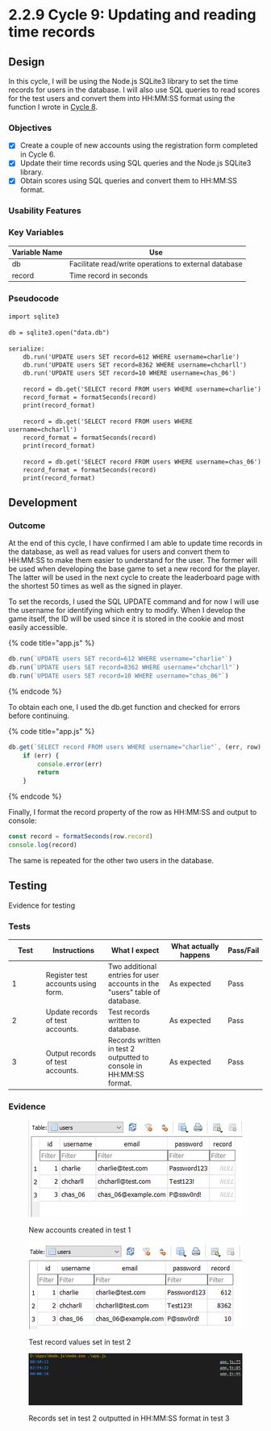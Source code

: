 # 2.2.9 Cycle 9: Updating and reading time records

## Design

In this cycle, I will be using the Node.js SQLite3 library to set the time records for users in the database. I will also use SQL queries to read scores for the test users and convert them into HH:MM:SS format using the function I wrote in [Cycle 8](cycle-8.md).

### Objectives

* [x] Create a couple of new accounts using the registration form completed in Cycle 6.
* [x] Update their time records using SQL queries and the Node.js SQLite3 library.
* [x] Obtain scores using SQL queries and convert them to HH:MM:SS format.

### Usability Features

### Key Variables

| Variable Name | Use                                                   |
| ------------- | ----------------------------------------------------- |
| db            | Facilitate read/write operations to external database |
| record        | Time record in seconds                                |

### Pseudocode

```
import sqlite3

db = sqlite3.open("data.db")

serialize:
    db.run('UPDATE users SET record=612 WHERE username=charlie')
    db.run('UPDATE users SET record=8362 WHERE username=chcharll')
    db.run('UPDATE users SET record=10 WHERE username=chas_06')
    
    record = db.get('SELECT record FROM users WHERE username=charlie')
    record_format = formatSeconds(record)
    print(record_format)
    
    record = db.get('SELECT record FROM users WHERE username=chcharll')
    record_format = formatSeconds(record)
    print(record_format)
    
    record = db.get('SELECT record FROM users WHERE username=chas_06')
    record_format = formatSeconds(record)
    print(record_format)
```

## Development

### Outcome

At the end of this cycle, I have confirmed I am able to update time records in the database, as well as read values for users and convert them to HH:MM:SS to make them easier to understand for the user. The former will be used when developing the base game to set a new record for the player. The latter will be used in the next cycle to create the leaderboard page with the shortest 50 times as well as the signed in player.&#x20;

To set the records, I used the SQL UPDATE command and for now I will use the username for identifying which entry to modify. When I develop the game itself, the ID will be used since it is stored in the cookie and most easily accessible.

{% code title="app.js" %}
```javascript
db.run(`UPDATE users SET record=612 WHERE username="charlie"`)
db.run(`UPDATE users SET record=8362 WHERE username="chcharll"`)
db.run(`UPDATE users SET record=10 WHERE username="chas_06"`)
```
{% endcode %}

To obtain each one, I used the db.get function and checked for errors before continuing.

{% code title="app.js" %}
```javascript
db.get(`SELECT record FROM users WHERE username="charlie"`, (err, row) => {
    if (err) {
        console.error(err)
        return
    }
```
{% endcode %}

Finally, I format the record property of the row as HH:MM:SS and output to console:

```javascript
const record = formatSeconds(row.record)
console.log(record)
```

The same is repeated for the other two users in the database.

## Testing

Evidence for testing

### Tests

<table><thead><tr><th width="95">Test</th><th width="158">Instructions</th><th width="171">What I expect</th><th width="174">What actually happens</th><th>Pass/Fail</th></tr></thead><tbody><tr><td>1</td><td>Register test accounts using form.</td><td>Two additional entries for user accounts in the "users" table of database.</td><td>As expected</td><td>Pass</td></tr><tr><td>2</td><td>Update records of test accounts.</td><td>Test records written to database.</td><td>As expected</td><td>Pass</td></tr><tr><td>3</td><td>Output records of test accounts.</td><td>Records written in test 2 outputted to console in HH:MM:SS format.</td><td>As expected</td><td>Pass</td></tr></tbody></table>

### Evidence

<figure><img src="../.gitbook/assets/image (19) (1) (1).png" alt=""><figcaption><p>New accounts created in test 1</p></figcaption></figure>

<figure><img src="../.gitbook/assets/image (5) (1).png" alt=""><figcaption><p>Test record values set in test 2</p></figcaption></figure>

<figure><img src="../.gitbook/assets/image.png" alt=""><figcaption><p>Records set in test 2 outputted in HH:MM:SS format in test 3</p></figcaption></figure>
